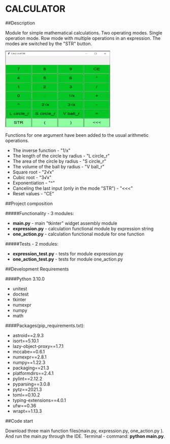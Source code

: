 # CALCULATOR

##Description

Module for simple mathematical calculations.
Two operating modes.
Single operation mode. 
Row mode with multiple operations in an expression.
The modes are switched by the "STR" button.

<img alt="calc_img.png" height="240" src="./calc_img.png" width="330"/>

Functions for one argument have been added to the usual arithmetic operations.
* The inverse function - "1/x"
* The length of the circle by radius - "L circle_r"
* The area of the circle by radius - "S circle_r"
* The volume of the ball by radius - "V ball_r"
* Square root - "2√x"
* Cubic root - "3√x"
* Exponentiation - "^"
* Canceling the last input (only in the mode "STR") - "<<<"
* Reset values - "CE"

##Project composition

#####Functionality - 3 modules:

* **main.py** - main "tkinter" widget assembly module
* **expression.py** - calculation functional module by expression string
* **one_action.py** - calculation functional module for one function

#####Tests - 2 modules:

* **expression_test.py** - tests for module expression.py
* **one_action_test.py** - tests for module one_action.py


##Development Requirements

####Python 3.10.0

* unitest
* doctest
* tkinter
* numexpr
* numpy
* math

####Packages(pip_requirements.txt):

* astroid==2.9.3
* isort==5.10.1 
* lazy-object-proxy==1.7.1
* mccabe==0.6.1
* numexpr==2.8.1
* numpy==1.22.3
* packaging==21.3
* platformdirs==2.4.1
* pylint==2.12.2
* pyparsing==3.0.8
* pytz==2021.3
* toml==0.10.2
* typing-extensions==4.0.1
* ufw==0.36
* wrapt==1.13.3

##Code start

Download three main function files(main.py, expression.py, one_action.py ).
And run the main.py through the IDE.
Terminal - command: **python main.py**.
